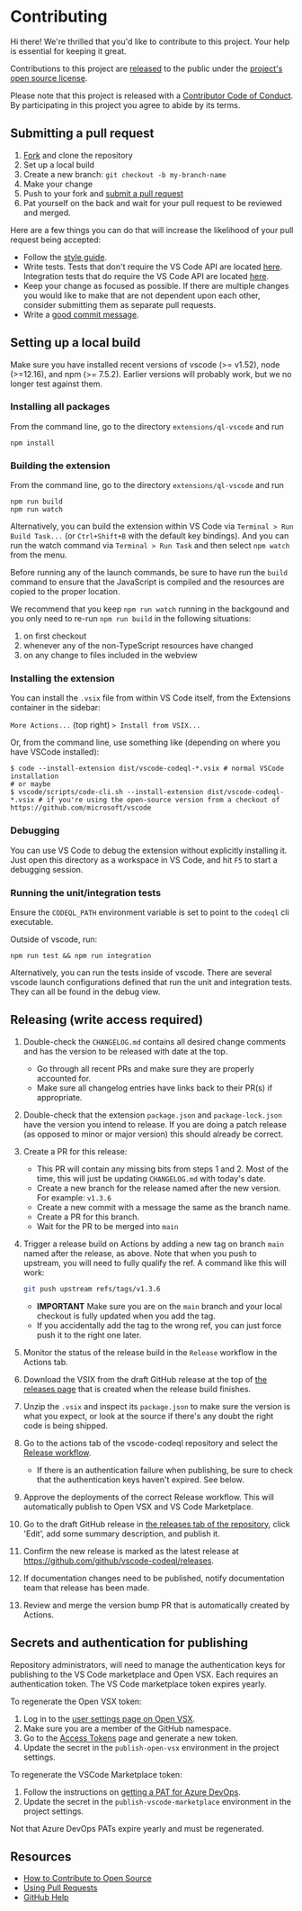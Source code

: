 # Contributing

[fork]: https://github.com/github/vscode-codeql/fork
[pr]: https://github.com/github/vscode-codeql/compare
[style]: https://primer.style
[code-of-conduct]: CODE_OF_CONDUCT.md

Hi there! We're thrilled that you'd like to contribute to this project. Your help is essential for keeping it great.

Contributions to this project are [released](https://help.github.com/articles/github-terms-of-service/#6-contributions-under-repository-license) to the public under the [project's open source license](LICENSE.md).

Please note that this project is released with a [Contributor Code of Conduct][code-of-conduct]. By participating in this project you agree to abide by its terms.

## Submitting a pull request

1. [Fork][fork] and clone the repository
1. Set up a local build
1. Create a new branch: `git checkout -b my-branch-name`
1. Make your change
1. Push to your fork and [submit a pull request][pr]
1. Pat yourself on the back and wait for your pull request to be reviewed and merged.

Here are a few things you can do that will increase the likelihood of your pull request being accepted:

* Follow the [style guide][style].
* Write tests. Tests that don't require the VS Code API are located [here](extensions/ql-vscode/test). Integration tests that do require the VS Code API are located [here](extensions/ql-vscode/src/vscode-tests).
* Keep your change as focused as possible. If there are multiple changes you would like to make that are not dependent upon each other, consider submitting them as separate pull requests.
* Write a [good commit message](http://tbaggery.com/2008/04/19/a-note-about-git-commit-messages.html).

## Setting up a local build

Make sure you have installed recent versions of vscode (>= v1.52), node (>=12.16), and npm (>= 7.5.2). Earlier versions will probably work, but we no longer test against them.

### Installing all packages

From the command line, go to the directory `extensions/ql-vscode` and run

```shell
npm install
```

### Building the extension

From the command line, go to the directory `extensions/ql-vscode` and run

```shell
npm run build
npm run watch
```

Alternatively, you can build the extension within VS Code via `Terminal > Run Build Task...` (or `Ctrl+Shift+B` with the default key bindings). And you can run the watch command via `Terminal > Run Task` and then select `npm watch` from the menu.

Before running any of the launch commands, be sure to have run the `build` command to ensure that the JavaScript is compiled and the resources are copied to the proper location.

We recommend that you keep `npm run watch` running in the backgound and you only need to re-run `npm run build` in the following situations:

1. on first checkout
2. whenever any of the non-TypeScript resources have changed
3. on any change to files included in the webview

### Installing the extension

You can install the `.vsix` file from within VS Code itself, from the Extensions container in the sidebar:

`More Actions...` (top right) `> Install from VSIX...`

Or, from the command line, use something like (depending on where you have VSCode installed):

```shell
$ code --install-extension dist/vscode-codeql-*.vsix # normal VSCode installation
# or maybe
$ vscode/scripts/code-cli.sh --install-extension dist/vscode-codeql-*.vsix # if you're using the open-source version from a checkout of https://github.com/microsoft/vscode
```

### Debugging

You can use VS Code to debug the extension without explicitly installing it. Just open this directory as a workspace in VS Code, and hit `F5` to start a debugging session.

### Running the unit/integration tests

Ensure the `CODEQL_PATH` environment variable is set to point to the `codeql` cli executable.

Outside of vscode, run:

```shell
npm run test && npm run integration
```

Alternatively, you can run the tests inside of vscode. There are several vscode launch configurations defined that run the unit and integration tests. They can all be found in the debug view.

## Releasing (write access required)

1. Double-check the `CHANGELOG.md` contains all desired change comments and has the version to be released with date at the top.
    * Go through all recent PRs and make sure they are properly accounted for.
    * Make sure all changelog entries have links back to their PR(s) if appropriate.
1. Double-check that the extension `package.json` and `package-lock.json` have the version you intend to release. If you are doing a patch release (as opposed to minor or major version) this should already be correct.
1. Create a PR for this release:
    * This PR will contain any missing bits from steps 1 and 2. Most of the time, this will just be updating `CHANGELOG.md` with today's date.
    * Create a new branch for the release named after the new version. For example: `v1.3.6`
    * Create a new commit with a message the same as the branch name.
    * Create a PR for this branch.
    * Wait for the PR to be merged into `main`
1. Trigger a release build on Actions by adding a new tag on branch `main` named after the release, as above. Note that when you push to upstream, you will need to fully qualify the ref. A command like this will work:

    ```bash
    git push upstream refs/tags/v1.3.6
    ```

    * **IMPORTANT** Make sure you are on the `main` branch and your local checkout is fully updated when you add the tag.
    * If you accidentally add the tag to the wrong ref, you can just force push it to the right one later.

1. Monitor the status of the release build in the `Release` workflow in the Actions tab.
1. Download the VSIX from the draft GitHub release at the top of [the releases page](https://github.com/github/vscode-codeql/releases) that is created when the release build finishes.
1. Unzip the `.vsix` and inspect its `package.json` to make sure the version is what you expect,
   or look at the source if there's any doubt the right code is being shipped.
1. Go to the actions tab of the vscode-codeql repository and select the [Release workflow](https://github.com/github/vscode-codeql/actions?query=workflow%3ARelease).
    - If there is an authentication failure when publishing, be sure to check that the authentication keys haven't expired. See below.
1. Approve the deployments of the correct Release workflow. This will automatically publish to Open VSX and VS Code Marketplace.
1. Go to the draft GitHub release in [the releases tab of the repository](https://github.com/github/vscode-codeql/releases), click 'Edit', add some summary description, and publish it.
1. Confirm the new release is marked as the latest release at <https://github.com/github/vscode-codeql/releases>.
1. If documentation changes need to be published, notify documentation team that release has been made.
1. Review and merge the version bump PR that is automatically created by Actions.

## Secrets and authentication for publishing

Repository administrators, will need to manage the authentication keys for publishing to the VS Code marketplace and Open VSX. Each requires an authentication token. The VS Code marketplace token expires yearly.

To regenerate the Open VSX token:

1. Log in to the [user settings page on Open VSX](https://open-vsx.org/user-settings/namespaces).
1. Make sure you are a member of the GitHub namespace.
1. Go to the [Access Tokens](https://open-vsx.org/user-settings/tokens) page and generate a new token.
1. Update the secret in the `publish-open-vsx` environment in the project settings.

To regenerate the VSCode Marketplace token:

1. Follow the instructions on [getting a PAT for Azure DevOps](https://code.visualstudio.com/api/working-with-extensions/publishing-extension#get-a-personal-access-token).
1. Update the secret in the `publish-vscode-marketplace` environment in the project settings.

Not that Azure DevOps PATs expire yearly and must be regenerated.

## Resources

* [How to Contribute to Open Source](https://opensource.guide/how-to-contribute/)
* [Using Pull Requests](https://help.github.com/articles/about-pull-requests/)
* [GitHub Help](https://help.github.com)
